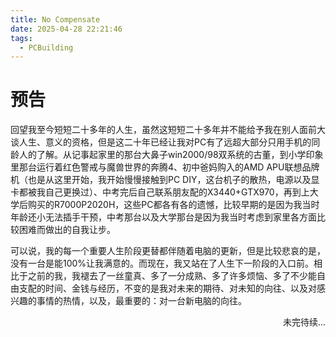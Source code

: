 ```yaml
---
title: No Compensate
date: 2025-04-28 22:21:46
tags:
  - PCBuilding
---
```


# 预告

回望我至今短短二十多年的人生，虽然这短短二十多年并不能给予我在别人面前大谈人生、意义的资格，但是这二十年已经让我对PC有了远超大部分只用手机的同龄人的了解。从记事起家里的那台大鼻子win2000/98双系统的古董，到小学印象里那台运行着红色警戒与魔兽世界的奔腾4、初中爸妈购入的AMD APU联想品牌机（也是从这里开始，我开始慢慢接触到PC DIY，这台机子的散热，电源以及显卡都被我自己更换过）、中考完后自己联系朋友配的X3440+GTX970，再到上大学后购买的R7000P2020H，这些PC都各有各的遗憾，比较早期的是因为我当时年龄还小无法插手干预，中考那台以及大学那台是因为我当时考虑到家里各方面比较困难而做出的自我让步。

可以说，我的每一个重要人生阶段更替都伴随着电脑的更新，但是比较悲哀的是，没有一台是能100%让我满意的。而现在，我又站在了人生下一阶段的入口前。相比于之前的我，我褪去了一丝童真、多了一分成熟、多了许多烦恼、多了不少能自由支配的时间、金钱与经历，不变的是我对未来的期待、对未知的向往、以及对感兴趣的事情的热情，以及，最重要的：对一台新电脑的向往。

<div style="text-align: right;">
    未完待续...
</div>
